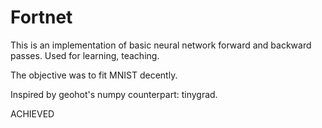 # Fortnet

This is an implementation of basic neural network forward and backward passes.
Used for learning, teaching.

The objective was to fit MNIST decently.

Inspired by geohot's numpy counterpart: tinygrad.

ACHIEVED
